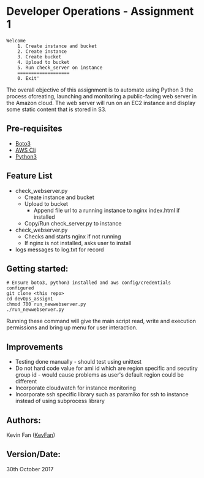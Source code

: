 # Developer Operations - Assignment 1

```
Welcome
    1. Create instance and bucket
    2. Create instance 
    3. Create bucket 
    4. Upload to bucket
    5. Run check_server on instance
    ===================
    0. Exit'

```

The overall objective of this assignment is to automate using Python 3 the process ofcreating, launching and monitoring a public-facing web server in the Amazon cloud. The web server will run on an EC2 instance and display some static content that is stored in S3.

## Pre-requisites
* [Boto3](http://boto3.readthedocs.io/en/latest/guide/quickstart.html)
* [AWS Cli](https://aws.amazon.com/cli/)
* [Python3](https://www.python.org/)

## Feature List
* check_webserver.py
    * Create instance and bucket
    * Upload to bucket
      * Append file url to a running instance to nginx index.html if installed  
    * Copy/Run check_server.py to instance
* check_webserver.py
  * Checks and starts nginx if not running
  * If nginx is not installed, asks user to install
* logs messages to log.txt for record

## Getting started:
```
# Ensure boto3, python3 installed and aws config/credentials configured
git clone <this repo>
cd devOps_assign1
chmod 700 run_newwebserver.py
./run_newwebserver.py
```

Running these command will give the main script read, write and execution permissions and bring up menu for user interaction.

## Improvements
* Testing done manually - should test using unittest
* Do not hard code value for ami id which are region specific and secutiry group id - would cause problems as user's default region could be different
* Incorporate cloudwatch for instance monitoring
* Incorporate ssh specific library such as paramiko for ssh to instance instead of using subprocess library


## Authors:
Kevin Fan ([KevFan](https://github.com/KevFan))

## Version/Date:
30th October 2017
